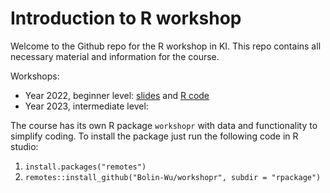 # Introduction to R workshop
Welcome to the Github repo for the R workshop in KI. This repo contains all necessary material and information for the course.

Workshops:
* Year 2022, beginner level: [slides](https://github.com/Bolin-Wu/workshopr/blob/main/material/2022_beginner/slide.pdf) and [R code](https://github.com/Bolin-Wu/workshopr/blob/main/material/2022_beginner/example.R)
* Year 2023, intermediate level: 


The course has its own R package `workshopr` with data and functionality to simplify coding. To install the package just run the following code in R studio:

1. `install.packages("remotes")`
2. `remotes::install_github("Bolin-Wu/workshopr", subdir = "rpackage")`